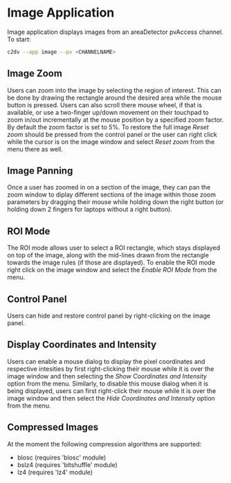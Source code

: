 # Image Application
Image application displays images from an areaDetector pvAccess channel.  To start:
```bash
c2dv --app image --pv <CHANNELNAME>
```
## Image Zoom
Users can zoom into the image by selecting the region of interest. This can be done by drawing the rectangle around the desired area while the mouse button is pressed.
Users can also scroll there mouse wheel, if that is available, or use a two-finger up/down movement on their touchpad to zoom in/out incrementally at the mouse position by a specified zoom factor. By default the zoom factor is set to 5%.
To restore the full image *Reset zoom* should be pressed from the control panel or the user can right click while the cursor is on the image window and select *Reset zoom* from the menu there as well.

## Image Panning
Once a user has zoomed in on a section of the image, they can pan the zoom window to diplay different sections of the image within those zoom parameters by dragging their mouse while holding down the right button (or holding down 2 fingers for laptops without a right button).

## ROI Mode
The ROI mode allows user to select a ROI rectangle, which stays displayed
on top of the image, along with the mid-lines drawn from the rectangle
towards the image rules (if those are displayed). To enable the ROI mode
right click on the image window and select the *Enable ROI Mode* from the
menu.

## Control Panel
Users can hide and restore control panel by right-clicking on the image panel.

## Display Coordinates and Intensity
Users can enable a mouse dialog to display the pixel coordinates and respective intesities by first right-clicking their mouse while it is over the image window and then selecting the *Show Coordinates and Intensity* option from the menu. Similarly, to disable this mouse dialog when it is being displayed, users can first right-click their mouse while it is over the image window and then select the *Hide Coordinates and Intensity* option from the menu.

## Compressed Images
At the moment the following compression algorithms are supported:
- blosc (requires 'blosc' module)
- bslz4 (requires 'bitshuffle' module)
- lz4 (requires 'lz4' module)

